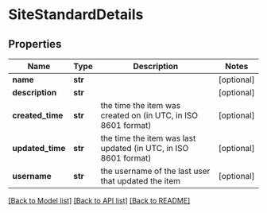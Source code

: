 # SiteStandardDetails

## Properties
Name | Type | Description | Notes
------------ | ------------- | ------------- | -------------
**name** | **str** |  | [optional] 
**description** | **str** |  | [optional] 
**created_time** | **str** | the time the item was created on (in UTC, in ISO 8601 format) | [optional] 
**updated_time** | **str** | the time the item was last updated (in UTC, in ISO 8601 format) | [optional] 
**username** | **str** | the username of the last user that updated the item | [optional] 

[[Back to Model list]](../README.md#documentation-for-models) [[Back to API list]](../README.md#documentation-for-api-endpoints) [[Back to README]](../README.md)

